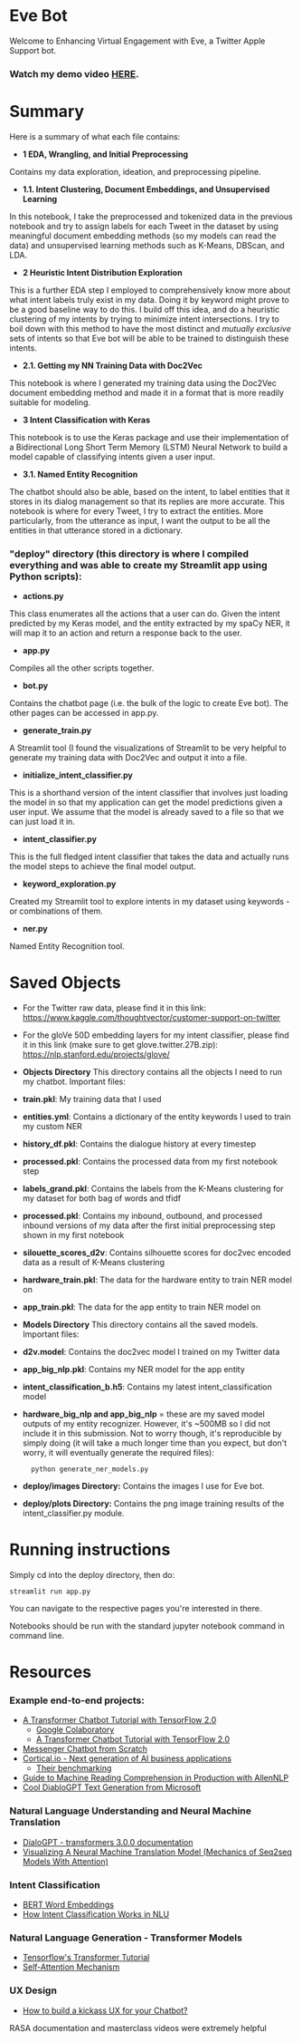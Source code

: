 # Eve Bot
Welcome to Enhancing Virtual Engagement with Eve, a Twitter Apple Support bot. 

### Watch my demo video [HERE](https://www.loom.com/share/822caa5194d24782931b71fd5a43cdf1).

# Summary

Here is a summary of what each file contains:

* **1 EDA, Wrangling, and Initial Preprocessing**

Contains my data exploration, ideation, and preprocessing pipeline.

* **1.1. Intent Clustering, Document Embeddings, and Unsupervised Learning**

In this notebook, I take the preprocessed and tokenized data in the previous notebook and try to assign labels for each Tweet in the dataset by using meaningful document embedding methods (so my models can read the data) and unsupervised learning methods such as K-Means, DBScan, and LDA.

* **2 Heuristic Intent Distribution Exploration**

This is a further EDA step I employed to comprehensively know more about what intent labels truly exist in my data. Doing it by keyword might prove to be a good baseline way to do this. I build off this idea, and do a heuristic clustering of my intents by trying to minimize intent intersections. I try to boil down with this method to have the most distinct and _mutually exclusive_ sets of intents so that Eve bot will be able to be trained to distinguish these intents.

* **2.1. Getting my NN Training Data with Doc2Vec**

This notebook is where I generated my training data using the Doc2Vec document embedding method and made it in a format that is more readily suitable for modeling.

* **3 Intent Classification with Keras**

This notebook is to use the Keras package and use their implementation of a Bidirectional Long Short Term Memory (LSTM) Neural Network to build a model capable of classifying intents given a user input.

* **3.1. Named Entity Recognition**

The chatbot should also be able, based on the intent, to label entities that it stores in its dialog management so that its replies are more accurate. This notebook is where for every Tweet, I try to extract the entities. More particularly, from the utterance as input, I want the output to be all the entities in that utterance stored in a dictionary.

### "deploy" directory (this directory is where I compiled everything and was able to create my Streamlit app using Python scripts):

* **actions.py**

This class enumerates all the actions that a user can do. Given the intent predicted by my Keras model, and the entity extracted by my spaCy NER, it will map it to an action and return a response back to the user.

* **app.py**

Compiles all the other scripts together.

* **bot.py**

Contains the chatbot page (i.e. the bulk of the logic to create Eve bot). The other pages can be accessed in app.py.

* **generate_train.py**

A Streamlit tool (I found the visualizations of Streamlit to be very helpful to generate my training data with Doc2Vec and output it into a file.

* **initialize_intent_classifier.py**

This is a shorthand version of the intent classifier that involves just loading the model in so that my application can get the model predictions given a user input. We assume that the model is already saved to a file so that we can just load it in.

* **intent_classifier.py**

This is the full fledged intent classifier that takes the data and actually runs the model steps to achieve the final model output.

* **keyword_exploration.py**

Created my Streamlit tool to explore intents in my dataset using keywords - or combinations of them.

* **ner.py**

Named Entity Recognition tool.

# Saved Objects

* For the Twitter raw data, please find it in this link:
https://www.kaggle.com/thoughtvector/customer-support-on-twitter

* For the gloVe 50D embedding layers for my intent classifier, please find it in this link (make sure to get glove.twitter.27B.zip):
https://nlp.stanford.edu/projects/glove/

* **Objects Directory**
This directory contains all the objects I need to run my chatbot. Important files:

* **train.pkl**: My training data that I used
* **entities.yml**: Contains a dictionary of the entity keywords I used to train my custom NER
* **history_df.pkl**: Contains the dialogue history at every timestep
* **processed.pkl**: Contains the processed data from my first notebook step
* **labels_grand.pkl**: Contains the labels from the K-Means clustering for my dataset for both bag of words and tfidf
* **processed.pkl**: Contains my inbound, outbound, and processed inbound versions of my data after the first initial preprocessing step shown in my first notebook
* **silouette_scores_d2v**: Contains silhouette scores for doc2vec encoded data as a result of K-Means clustering
* **hardware_train.pkl**: The data for the hardware entity to train NER model on
* **app_train.pkl**: The data for the app entity to train NER model on

* **Models Directory**
This directory contains all the saved models. Important files:

* **d2v.model**: Contains the doc2vec model I trained on my Twitter data
* **app_big_nlp.pkl**: Contains my NER model for the app entity
* **intent_classification_b.h5**: Contains my latest intent_classification model
* **hardware_big_nlp and app_big_nlp** = these are my saved model outputs of my entity recognizer. However, it's ~500MB so I did not include it in this submission. Not to worry though, it's reproducible by simply doing (it will take a much longer time than you expect, but don't worry, it will eventually generate the required files):

		python generate_ner_models.py

* **deploy/images Directory:**
Contains the images I use for Eve bot.

* **deploy/plots Directory:**
Contains the png image training results of the intent_classifier.py module.


# Running instructions

Simply cd into the deploy directory, then do:

	streamlit run app.py

You can navigate to the respective pages you're interested in there.

Notebooks should be run with the standard jupyter notebook command in command line.

# Resources
### Example end-to-end projects:
* [A Transformer Chatbot Tutorial with TensorFlow 2.0](https://medium.com/tensorflow/a-transformer-chatbot-tutorial-with-tensorflow-2-0-88bf59e66fe2)
  * [Google Colaboratory](https://colab.research.google.com/github/tensorflow/examples/blob/master/community/en/transformer_chatbot.ipynb#scrollTo=dYRx7YzCW4bu)
  * [A Transformer Chatbot Tutorial with TensorFlow 2.0](https://blog.tensorflow.org/2019/05/transformer-chatbot-tutorial-with-tensorflow-2.html)
* [Messenger Chatbot from Scratch](https://github.com/daoudclarke/chatbot-from-scratch)
* [Cortical.io - Next generation of AI business applications](https://www.cortical.io)
  * [Their benchmarking](https://www.cortical.io/solutions/message-intelligence/message-intelligence-benchmarking/)
* [Guide to Machine Reading Comprehension in Production with AllenNLP](https://towardsdatascience.com/a-guide-to-machine-reading-comprehension-in-production-with-allennlp-c545867bfeb1)
* [Cool DiabloGPT Text Generation from Microsoft](https://huggingface.co/microsoft/DialoGPT-medium?text=Omg+you+are+the+worst+player)

### Natural Language Understanding and Neural Machine Translation
* [DialoGPT - transformers 3.0.0 documentation](https://huggingface.co/transformers/model_doc/dialogpt.html)
* [Visualizing A Neural Machine Translation Model (Mechanics of Seq2seq Models With Attention)](https://jalammar.github.io/visualizing-neural-machine-translation-mechanics-of-seq2seq-models-with-attention/)

### Intent Classification
* [BERT Word Embeddings](https://towardsdatascience.com/nlp-extract-contextualized-word-embeddings-from-bert-keras-tf-67ef29f60a7b)
* [How Intent Classification Works in NLU](https://botfront.io/blog/how-intent-classification-works-in-nlu)

### Natural Language Generation - Transformer Models
* [Tensorflow's Transformer Tutorial](https://www.tensorflow.org/tutorials/text/transformer)
* [Self-Attention Mechanism](https://medium.com/@Alibaba_Cloud/self-attention-mechanisms-in-natural-language-processing-9f28315ff905)

### UX Design
* [How to build a kickass UX for your Chatbot?](https://blog.chatteron.io/how-to-build-a-kick-ass-ux-for-your-chat-bot-f01b46c551db#.ooj0vyif5)

RASA documentation and masterclass videos were extremely helpful

